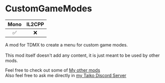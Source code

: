 # CustomGameModes
| Mono | IL2CPP |
|:--:|:--:|
|✅|❌|

 A mod for TDMX to create a menu for custom game modes.\
\
This mod itself doesn't add any content, it is just meant to be used by other mods.


Feel free to check out some of [My other mods](https://docs.google.com/spreadsheets/d/1fuAAfK-0Vw74TwxXF5WVy1fh1ADsVzUkDd7dOHc7EdQ)\
Also feel free to ask me directly in [my Taiko Discord Server](https://discord.gg/6Bjf2xP)

